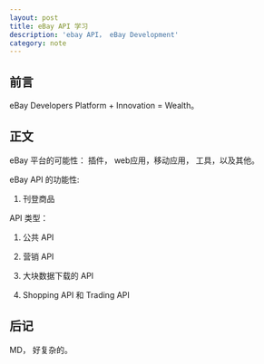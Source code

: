 ```yaml
---
layout: post
title: eBay API 学习
description: 'ebay API， eBay Development'
category: note
---
```


## 前言

eBay Developers Platform + Innovation = Wealth。

## 正文

eBay 平台的可能性： 插件， web应用，移动应用， 工具，以及其他。

eBay API 的功能性: 

1. 刊登商品

API 类型： 

1. 公共 API

1. 营销 API

1. 大块数据下载的 API

1. Shopping API 和 Trading API

## 后记

MD， 好复杂的。